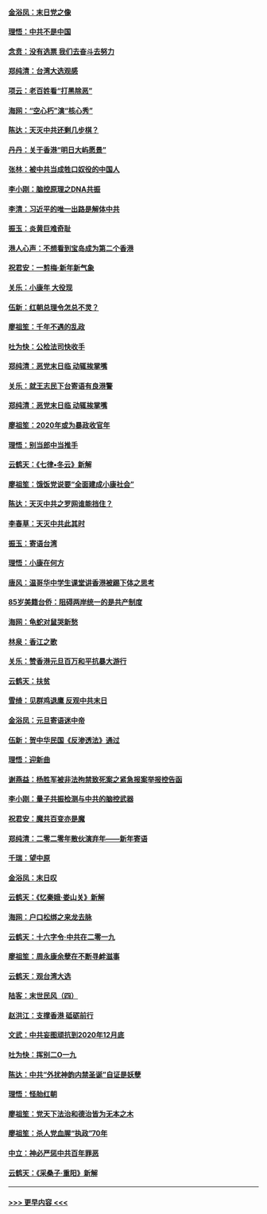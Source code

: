 #### [金浴凤：末日党之像](../pages/nsc993/n11787475.md?t=01130002) 
#### [理悟：中共不是中国](../pages/nsc993/n11787463.md?t=01130002) 
#### [念贲：没有选票  我们去奋斗去努力](../pages/nsc993/n11787398.md?t=01130002) 
#### [郑纯清：台湾大选观感](../pages/nsc993/n11786210.md?t=01130002) 
#### [项云：老百姓看“打黑除恶”](../pages/nsc993/n11785398.md?t=01130002) 
#### [海网：“空心朽”演“核心秀”](../pages/nsc993/n11783874.md?t=01130002) 
#### [陈达：天灭中共还剩几步棋？](../pages/nsc993/n11783719.md?t=01130002) 
#### [丹丹：关于香港“明日大屿愿景”](../pages/nsc993/n11783273.md?t=01130002) 
#### [张林：被中共当成牲口奴役的中国人](../pages/nsc993/n11782397.md?t=01130002) 
#### [李小刚：脑控原理之DNA共振](../pages/nsc993/n11780962.md?t=01130002) 
#### [李清：习近平的唯一出路是解体中共](../pages/nsc993/n11780866.md?t=01130002) 
#### [振玉：炎黄巨难奇耻](../pages/nsc993/n11779632.md?t=01130002) 
#### [港人心声：不想看到宝岛成为第二个香港](../pages/nsc993/n11778817.md?t=01130002) 
#### [祝君安：一剪梅‧新年新气象](../pages/nsc993/n11776340.md?t=01130002) 
#### [关乐：小康年 大役现](../pages/nsc993/n11774213.md?t=01130002) 
#### [伍新：红朝总理令怎总不灵？](../pages/nsc993/n11770813.md?t=01130002) 
#### [廖祖笙：千年不遇的乱政](../pages/nsc993/n11770373.md?t=01130002) 
#### [吐为快：公检法司快收手](../pages/nsc993/n11770359.md?t=01130002) 
#### [郑纯清：恶党末日临 动辄挨掌嘴](../pages/nsc993/n11769912.md?t=01130002) 
#### [关乐：就王志民下台寄语有良港警](../pages/nsc993/n11769903.md?t=01130002) 
#### [郑纯清：恶党末日临 动辄挨掌嘴](../pages/nsc993/n11769356.md?t=01130002) 
#### [廖祖笙：2020年或为暴政收官年](../pages/nsc993/n11768216.md?t=01130002) 
#### [理悟：别当郎中当推手](../pages/nsc993/n11768243.md?t=01130002) 
#### [云鹤天：《七律▪冬云》新解](../pages/nsc993/n11768204.md?t=01130002) 
#### [廖祖笙：饿饭党说要“全面建成小康社会”](../pages/nsc993/n11767482.md?t=01130002) 
#### [陈达：天灭中共之罗网谁能挡住？](../pages/nsc993/n11767465.md?t=01130002) 
#### [李春草：天灭中共此其时](../pages/nsc993/n11767452.md?t=01130002) 
#### [振玉：寄语台湾](../pages/nsc993/n11767432.md?t=01130002) 
#### [理悟：小康在何方](../pages/nsc993/n11767394.md?t=01130002) 
#### [唐风：温哥华中学生课堂讲香港被踢下体之思考](../pages/nsc993/n11766848.md?t=01130002) 
#### [85岁美籍台侨：阻碍两岸统一的是共产制度](../pages/nsc993/n11765043.md?t=01130002) 
#### [海网：龟蛇对鼠哭新愁](../pages/nsc993/n11764895.md?t=01130002) 
#### [林泉：香江之歌](../pages/nsc993/n11764415.md?t=01130002) 
#### [关乐：赞香港元旦百万和平抗暴大游行](../pages/nsc993/n11764382.md?t=01130002) 
#### [云鹤天：扶贫](../pages/nsc993/n11764245.md?t=01130002) 
#### [雪绮：见群鸡退鹰  反观中共末日](../pages/nsc993/n11762112.md?t=01130002) 
#### [金浴凤：元旦寄语迷中帝](../pages/nsc993/n11761788.md?t=01130002) 
#### [伍新：贺中华民国《反渗透法》通过](../pages/nsc993/n11761994.md?t=01130002) 
#### [理悟：迎新曲](../pages/nsc993/n11761152.md?t=01130002) 
#### [谢燕益：杨胜军被非法拘禁致死案之紧急报案举报控告函](../pages/nsc993/n11756134.md?t=01130002) 
#### [李小刚：量子共振检测与中共的脑控武器](../pages/nsc993/n11754518.md?t=01130002) 
#### [祝君安：魔共百变亦是魔](../pages/nsc993/n11754469.md?t=01130002) 
#### [郑纯清：二零二零年散伙演弃年——新年寄语](../pages/nsc993/n11754195.md?t=01130002) 
#### [千瑞：望中原](../pages/nsc993/n11754159.md?t=01130002) 
#### [金浴凤：末日叹](../pages/nsc993/n11752359.md?t=01130002) 
#### [云鹤天：《忆秦娥‧娄山关》新解](../pages/nsc993/n11752348.md?t=01130002) 
#### [海网：户口松绑之来龙去脉](../pages/nsc993/n11752328.md?t=01130002) 
#### [云鹤天：十六字令‧中共在二零一九](../pages/nsc993/n11752305.md?t=01130002) 
#### [廖祖笙：周永康余孽在不断寻衅滋事](../pages/nsc993/n11751013.md?t=01130002) 
#### [云鹤天：观台湾大选](../pages/nsc993/n11751007.md?t=01130002) 
#### [陆客：末世民风（四）](../pages/nsc993/n11749203.md?t=01130002) 
#### [赵洪江：支撑香港 砥砺前行](../pages/nsc993/n11748482.md?t=01130002) 
#### [文武：中共妄图顽抗到2020年12月底](../pages/nsc993/n11748446.md?t=01130002) 
#### [吐为快：挥别二O一九](../pages/nsc993/n11748411.md?t=01130002) 
#### [陈达：中共“外扰神韵内禁圣诞”自证是妖孽](../pages/nsc993/n11748226.md?t=01130002) 
#### [理悟：怪胎红朝](../pages/nsc993/n11748206.md?t=01130002) 
#### [廖祖笙：党天下法治和德治皆为无本之木](../pages/nsc993/n11748135.md?t=01130002) 
#### [廖祖笙：杀人党血腥“执政”70年](../pages/nsc993/n11745144.md?t=01130002) 
#### [中立：神必严惩中共百年罪恶](../pages/nsc993/n11744970.md?t=01130002) 
#### [云鹤天：《采桑子‧重阳》新解](../pages/nsc993/n11744948.md?t=01130002) 

----
#### [ >>> 更早内容 <<< ](../indexes/nsc993-earlier.md)
